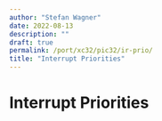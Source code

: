 ```yaml
---
author: "Stefan Wagner"
date: 2022-08-13
description: ""
draft: true
permalink: /port/xc32/pic32/ir-prio/
title: "Interrupt Priorities"
---
```


# Interrupt Priorities

